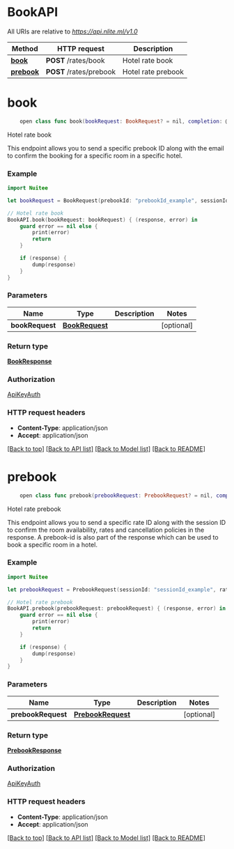 # BookAPI

All URIs are relative to *https://api.nlite.ml/v1.0*

Method | HTTP request | Description
------------- | ------------- | -------------
[**book**](BookAPI.md#book) | **POST** /rates/book | Hotel rate book
[**prebook**](BookAPI.md#prebook) | **POST** /rates/prebook | Hotel rate prebook


# **book**
```swift
    open class func book(bookRequest: BookRequest? = nil, completion: @escaping (_ data: BookResponse?, _ error: Error?) -> Void)
```

Hotel rate book

This endpoint allows you to send a specific prebook ID along with the email to confirm the booking for a specific room in a specific hotel.

### Example
```swift
import Nuitee

let bookRequest = BookRequest(prebookId: "prebookId_example", sessionId: "sessionId_example", guestInfo: BookRequest_guestInfo(guestFirstName: "guestFirstName_example", guestLastName: "guestLastName_example", guestEmail: "guestEmail_example"), rateId: "rateId_example") // BookRequest |  (optional)

// Hotel rate book
BookAPI.book(bookRequest: bookRequest) { (response, error) in
    guard error == nil else {
        print(error)
        return
    }

    if (response) {
        dump(response)
    }
}
```

### Parameters

Name | Type | Description  | Notes
------------- | ------------- | ------------- | -------------
 **bookRequest** | [**BookRequest**](BookRequest.md) |  | [optional] 

### Return type

[**BookResponse**](BookResponse.md)

### Authorization

[ApiKeyAuth](../README.md#ApiKeyAuth)

### HTTP request headers

 - **Content-Type**: application/json
 - **Accept**: application/json

[[Back to top]](#) [[Back to API list]](../README.md#documentation-for-api-endpoints) [[Back to Model list]](../README.md#documentation-for-models) [[Back to README]](../README.md)

# **prebook**
```swift
    open class func prebook(prebookRequest: PrebookRequest? = nil, completion: @escaping (_ data: PrebookResponse?, _ error: Error?) -> Void)
```

Hotel rate prebook

This endpoint allows you to send a specific rate ID along with the session ID to confirm the room availability, rates and cancellation policies in the response. A prebook-id is also part of the response which can be used to book a specific room in a hotel. 

### Example
```swift
import Nuitee

let prebookRequest = PrebookRequest(sessionId: "sessionId_example", rateId: "rateId_example") // PrebookRequest |  (optional)

// Hotel rate prebook
BookAPI.prebook(prebookRequest: prebookRequest) { (response, error) in
    guard error == nil else {
        print(error)
        return
    }

    if (response) {
        dump(response)
    }
}
```

### Parameters

Name | Type | Description  | Notes
------------- | ------------- | ------------- | -------------
 **prebookRequest** | [**PrebookRequest**](PrebookRequest.md) |  | [optional] 

### Return type

[**PrebookResponse**](PrebookResponse.md)

### Authorization

[ApiKeyAuth](../README.md#ApiKeyAuth)

### HTTP request headers

 - **Content-Type**: application/json
 - **Accept**: application/json

[[Back to top]](#) [[Back to API list]](../README.md#documentation-for-api-endpoints) [[Back to Model list]](../README.md#documentation-for-models) [[Back to README]](../README.md)

